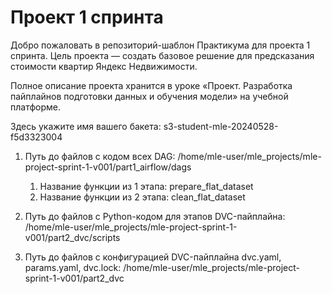 # Проект 1 спринта

Добро пожаловать в репозиторий-шаблон Практикума для проекта 1 спринта. Цель проекта — создать базовое решение для предсказания стоимости квартир Яндекс Недвижимости.

Полное описание проекта хранится в уроке «Проект. Разработка пайплайнов подготовки данных и обучения модели» на учебной платформе.

Здесь укажите имя вашего бакета: s3-student-mle-20240528-f5d3323004

1. Путь до файлов с кодом всех DAG: /home/mle-user/mle_projects/mle-project-sprint-1-v001/part1_airflow/dags
    1) Название функции из 1 этапа: prepare_flat_dataset
    2) Название функции из 2 этапа: clean_flat_dataset

2. Путь до файлов с Python-кодом для этапов DVC-пайплайна: /home/mle-user/mle_projects/mle-project-sprint-1-v001/part2_dvc/scripts

3. Путь до файлов с конфигурацией DVC-пайплайна dvc.yaml, params.yaml, dvc.lock: /home/mle-user/mle_projects/mle-project-sprint-1-v001/part2_dvc
